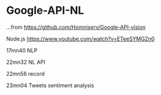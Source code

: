 # Google-API-NL

...from https://github.com/Homniserv/Google-API-vision

Node.js https://www.youtube.com/watch?v=ETeeSYMGZn0 


17mn40 NLP

22mn32 NL API

22mn56 record

23mn04 Tweets sentiment analysis
